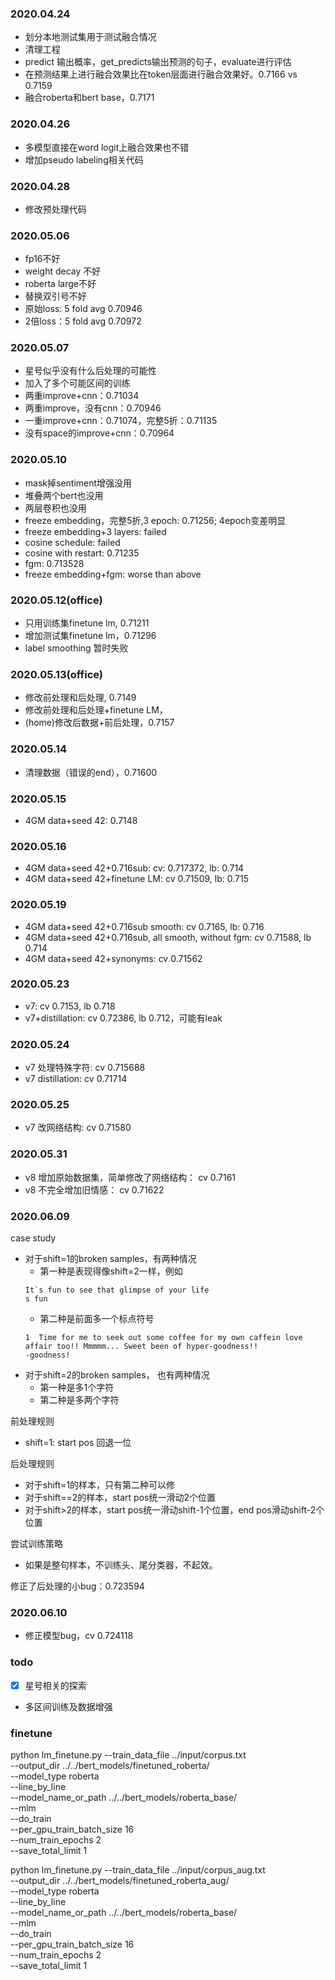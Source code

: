 ### 2020.04.24
- 划分本地测试集用于测试融合情况
- 清理工程
- predict 输出概率，get_predicts输出预测的句子，evaluate进行评估
- 在预测结果上进行融合效果比在token层面进行融合效果好。0.7166 vs 0.7159
- 融合roberta和bert base，0.7171

### 2020.04.26
- 多模型直接在word logit上融合效果也不错
- 增加pseudo labeling相关代码

### 2020.04.28
- 修改预处理代码

### 2020.05.06
- fp16不好
- weight decay 不好
- roberta large不好
- 替换双引号不好
- 原始loss: 5 fold avg 0.70946
- 2倍loss：5 fold avg 0.70972

### 2020.05.07
- 星号似乎没有什么后处理的可能性
- 加入了多个可能区间的训练
- 两重improve+cnn：0.71034
- 两重improve，没有cnn：0.70946
- 一重improve+cnn：0.71074，完整5折：0.71135
- 没有space的improve+cnn：0.70964

### 2020.05.10
- mask掉sentiment增强没用
- 堆叠两个bert也没用
- 两层卷积也没用
- freeze embedding，完整5折,3 epoch: 0.71256; 4epoch变差明显
- freeze embedding+3 layers: failed
- cosine schedule: failed
- cosine with restart: 0.71235
- fgm: 0.713528
- freeze embedding+fgm: worse than above

### 2020.05.12(office)
- 只用训练集finetune lm, 0.71211
- 增加测试集finetune lm，0.71296
- label smoothing 暂时失败

### 2020.05.13(office)
- 修改前处理和后处理, 0.7149
- 修改前处理和后处理+finetune LM，
- (home)修改后数据+前后处理，0.7157

### 2020.05.14
- 清理数据（错误的end），0.71600

### 2020.05.15
- 4GM data+seed 42: 0.7148

### 2020.05.16
- 4GM data+seed 42+0.716sub: cv: 0.717372, lb: 0.714
- 4GM data+seed 42+finetune LM: cv 0.71509, lb: 0.715

### 2020.05.19
- 4GM data+seed 42+0.716sub smooth: cv 0.7165, lb: 0.716
- 4GM data+seed 42+0.716sub, all smooth, without fgm: cv 0.71588, lb 0.714
- 4GM data+seed 42+synonyms: cv 0.71562


### 2020.05.23
- v7: cv 0.7153, lb 0.718
- v7+distillation: cv 0.72386, lb 0.712，可能有leak

### 2020.05.24
- v7 处理特殊字符: cv 0.715688
- v7 distillation: cv 0.71714

### 2020.05.25
- v7 改网络结构: cv 0.71580

### 2020.05.31
- v8 增加原始数据集，简单修改了网络结构： cv 0.7161
- v8 不完全增加旧情感： cv 0.71622

### 2020.06.09
case study
- 对于shift=1的broken samples，有两种情况
    - 第一种是表现得像shift=2一样，例如
    ```
    It`s fun to see that glimpse of your life
    s fun
    ```
    - 第二种是前面多一个标点符号
    ```
    1  Time for me to seek out some coffee for my own caffein love affair too!! Mmmmm... Sweet been of hyper-goodness!!
    -goodness!
    ```
- 对于shift=2的broken samples， 也有两种情况
    - 第一种是多1个字符
    - 第二种是多两个字符
    
前处理规则
- shift=1: start pos 回退一位

后处理规则
- 对于shift=1的样本，只有第二种可以修
- 对于shift==2的样本，start pos统一滑动2个位置
- 对于shift>2的样本，start pos统一滑动shift-1个位置，end pos滑动shift-2个位置

尝试训练策略
- 如果是整句样本，不训练头、尾分类器，不起效。

修正了后处理的小bug：0.723594


### 2020.06.10
- 修正模型bug，cv 0.724118
### todo
- [x] 星号相关的探索
- 多区间训练及数据增强


### finetune
python lm_finetune.py --train_data_file ../input/corpus.txt \
--output_dir ../../bert_models/finetuned_roberta/ \
--model_type roberta \
--line_by_line \
--model_name_or_path ../../bert_models/roberta_base/ \
--mlm \
--do_train \
--per_gpu_train_batch_size 16 \
--num_train_epochs 2 \
--save_total_limit 1

python lm_finetune.py --train_data_file ../input/corpus_aug.txt \
--output_dir ../../bert_models/finetuned_roberta_aug/ \
--model_type roberta \
--line_by_line \
--model_name_or_path ../../bert_models/roberta_base/ \
--mlm \
--do_train \
--per_gpu_train_batch_size 16 \
--num_train_epochs 2 \
--save_total_limit 1